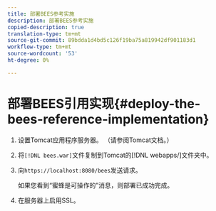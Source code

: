 ```yaml
---
title: 部署BEES参考实施
description: 部署BEES参考实施
copied-description: true
translation-type: tm+mt
source-git-commit: 89bdda1d4bd5c126f19ba75a819942df901183d1
workflow-type: tm+mt
source-wordcount: '53'
ht-degree: 0%

---
```



# 部署BEES引用实现{#deploy-the-bees-reference-implementation}

1. 设置Tomcat应用程序服务器。 （请参阅Tomcat文档。）
1. 将`[!DNL bees.war]`文件复制到Tomcat的[!DNL webapps/]文件夹中。
1. 向`https://localhost:8080/bees`发送请求。

   如果您看到“蜜蜂是可操作的”消息，则部署已成功完成。
1. 在服务器上启用SSL。
